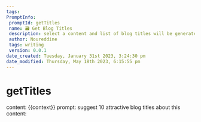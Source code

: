 ```yaml
---
tags: 
PromptInfo:
 promptId: getTitles
 name: 🗃️ Get Blog Titles
 description: select a content and list of blog titles will be generated
 author: Noureddine
 tags: writing
 version: 0.0.1
date_created: Tuesday, January 31st 2023, 3:24:30 pm
date_modified: Thursday, May 18th 2023, 6:15:55 pm
---
```

# getTitles
content: 
{{context}}
prompt:
suggest 10 attractive blog titles about this content:

